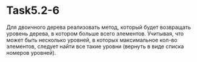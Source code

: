 # Task5.2-6
Для двоичного дерева реализовать метод, который будет возвращать уровень дерева, в котором больше всего элементов. Учитывая, что может быть несколько уровней, в которых максимальное кол-во элементов, следует найти все такие уровни (вернуть в виде списка номеров уровней).
